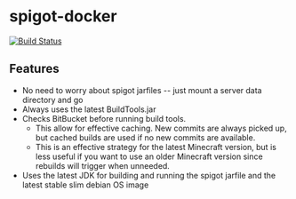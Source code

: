 # spigot-docker
[![Build Status](https://travis-ci.com/shepherdjerred-minecraft/spigot-docker.svg?branch=master)](https://travis-ci.com/shepherdjerred-minecraft/spigot-docker)

## Features
* No need to worry about spigot jarfiles -- just mount a server data directory and go
* Always uses the latest BuildTools.jar
* Checks BitBucket before running build tools.
  * This allow for effective caching. New commits are always picked up, but cached builds are used if no new commits are available.
  * This is an effective strategy for the latest Minecraft version, but is less useful if you want to use an older Minecraft version since rebuilds will trigger when unneeded.
* Uses the latest JDK for building and running the spigot jarfile and the latest stable slim debian OS image
